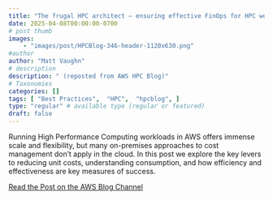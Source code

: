 ```yaml
---
title: "The frugal HPC architect – ensuring effective FinOps for HPC workloads at scale"
date: 2025-04-08T00:00:00-0700
# post thumb
images:
    - "images/post/HPCBlog-346-header-1120x630.png"
#author
author: "Matt Vaughn"
# description
description: " (reposted from AWS HPC Blog)"
# Taxonomies
categories: []
tags: [ "Best Practices",  "HPC",  "hpcblog", ]
type: "regular" # available type (regular or featured)
draft: false
---
```


Running High Performance Computing workloads in AWS offers immense scale and flexibility, but many on-premises approaches to cost management don’t apply in the cloud. In this post we explore the key levers to reducing unit costs, understanding consumption, and how efficiency and effectiveness are key measures of success.

<a href="https://aws.amazon.com/blogs/hpc/the-frugal-hpc-architect-ensuring-effective-finops-for-hpc-workloads-at-scale/" class="btn btn-primary btn-lg active" role="button" aria-pressed="true" style="margin-top: 8px;">Read the Post on the AWS Blog Channel</a>